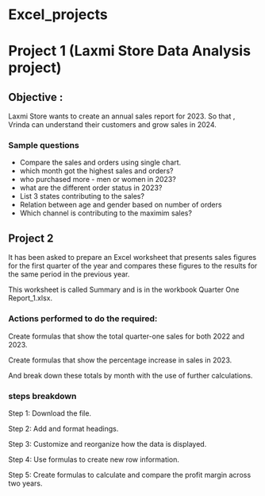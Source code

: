 # Excel_projects
# Project 1 (Laxmi Store Data Analysis project)
## Objective :
Laxmi Store wants to create an annual sales report for 2023. So that , Vrinda can understand their customers and grow sales in 2024.
### Sample questions
   * Compare the sales and orders using single chart.
   * which month got the highest sales and orders?
   * who purchased more - men or women in 2023?
   * what are the different order status in 2023?
   * List 3 states contributing to the sales?
   * Relation between age and gender based on number of orders
   * Which channel is contributing to the maximim sales?

## Project 2
It has been asked to prepare an Excel worksheet that presents sales figures for the first quarter of the year and compares these figures to the results for the same period in the previous year. 

This worksheet is called Summary and is in the workbook Quarter One Report_1.xlsx.
### Actions performed to do the required:

Create formulas that show the total quarter-one sales for both 2022 and 2023.

Create formulas that show the percentage increase in sales in 2023. 

And break down these totals by month with the use of further calculations.

### steps breakdown
Step 1: Download the file. 

Step 2: Add and format headings.

Step 3: Customize and reorganize how the data is displayed. 

Step 4: Use formulas to create new row information.

Step 5: Create formulas to calculate and compare the profit margin across two years.
